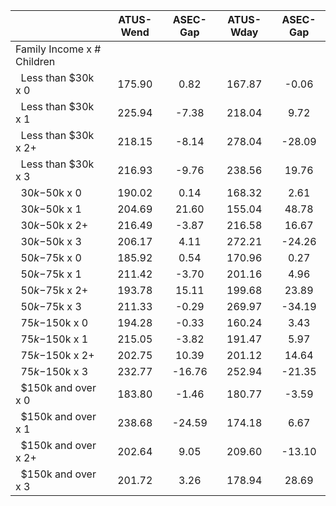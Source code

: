 
|                      |    ATUS-Wend |     ASEC-Gap |    ATUS-Wday |     ASEC-Gap |
| -------------------- | :----------: | :----------: | :----------: | :----------: |
| Family Income x # Children |              |              |              |              |
| &nbsp;&nbsp;Less than $30k x 0 |       175.90 |         0.82 |       167.87 |        -0.06 |
| &nbsp;&nbsp;Less than $30k x 1 |       225.94 |        -7.38 |       218.04 |         9.72 |
| &nbsp;&nbsp;Less than $30k x 2+ |       218.15 |        -8.14 |       278.04 |       -28.09 |
| &nbsp;&nbsp;Less than $30k x 3 |       216.93 |        -9.76 |       238.56 |        19.76 |
| &nbsp;&nbsp;$30k-$50k x 0 |       190.02 |         0.14 |       168.32 |         2.61 |
| &nbsp;&nbsp;$30k-$50k x 1 |       204.69 |        21.60 |       155.04 |        48.78 |
| &nbsp;&nbsp;$30k-$50k x 2+ |       216.49 |        -3.87 |       216.58 |        16.67 |
| &nbsp;&nbsp;$30k-$50k x 3 |       206.17 |         4.11 |       272.21 |       -24.26 |
| &nbsp;&nbsp;$50k-$75k x 0 |       185.92 |         0.54 |       170.96 |         0.27 |
| &nbsp;&nbsp;$50k-$75k x 1 |       211.42 |        -3.70 |       201.16 |         4.96 |
| &nbsp;&nbsp;$50k-$75k x 2+ |       193.78 |        15.11 |       199.68 |        23.89 |
| &nbsp;&nbsp;$50k-$75k x 3 |       211.33 |        -0.29 |       269.97 |       -34.19 |
| &nbsp;&nbsp;$75k-$150k x 0 |       194.28 |        -0.33 |       160.24 |         3.43 |
| &nbsp;&nbsp;$75k-$150k x 1 |       215.05 |        -3.82 |       191.47 |         5.97 |
| &nbsp;&nbsp;$75k-$150k x 2+ |       202.75 |        10.39 |       201.12 |        14.64 |
| &nbsp;&nbsp;$75k-$150k x 3 |       232.77 |       -16.76 |       252.94 |       -21.35 |
| &nbsp;&nbsp;$150k and over x 0 |       183.80 |        -1.46 |       180.77 |        -3.59 |
| &nbsp;&nbsp;$150k and over x 1 |       238.68 |       -24.59 |       174.18 |         6.67 |
| &nbsp;&nbsp;$150k and over x 2+ |       202.64 |         9.05 |       209.60 |       -13.10 |
| &nbsp;&nbsp;$150k and over x 3 |       201.72 |         3.26 |       178.94 |        28.69 |

